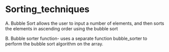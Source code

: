 # Sorting_techniques
A. Bubble Sort allows the user to input a number of elements, and then sorts the elements in ascending order using the bubble sort


B. Bubble sorter function- uses a separate function bubble_sorter to perform the bubble sort algorithm on the array.
